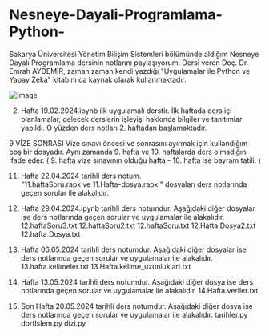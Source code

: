 # Nesneye-Dayali-Programlama-Python-
 Sakarya Üniversitesi Yönetim Bilişim Sistemleri bölümünde aldığım Nesneye Dayalı Programlama dersinin notlarını paylaşıyorum. Dersi veren Doç. Dr. Emrah AYDEMİR, zaman zaman kendi yazdığı "Uygulamalar ile Python ve Yapay Zeka" kitabını da kaynak olarak kullanmaktadır.

![image](https://github.com/M-Reyy/Nesneye-Dayali-Programlama-Python-/assets/55940636/d89b594e-b0ac-4755-b879-bf0f60d1255e)


2. Hafta 19.02.2024.ipynb ilk uygulamalı derstir. İlk haftada ders içi planlamalar, gelecek derslerin işleyişi hakkında bilgiler ve tanıtımlar yapıldı. O yüzden ders notları 2. haftadan başlamaktadır.

9 VİZE SONRASI
Vize sınavı öncesi ve sonrasını ayırmak için kullandığım boş bir dosyadır. Aynı zamanda 9. hafta ve 10. haftalarda ders olmadığını ifade eder. ( 9. hafta vize sınavının olduğu hafta - 10. hafta ise bayram tatili. )

11. Hafta 22.04.2024 tarihli ders notum.  
"11.haftaSoru.rapx ve 11.Hafta-dosya.rapx "  dosyaları ders notlarında geçen sorular ile alakalıdır. 

12. Hafta 29.04.2024.ipynb tarihli ders notumdur.  Aşağıdaki diğer dosyalar ise ders notlarında geçen sorular ve uygulamalar ile alakalıdır. 
12.haftaSoru3.txt
12.haftaSoru2.txt
12.haftaSoru.txt
12.Hafta.Dosya2.txt
12.hafta.Dosya.txt


13. Hafta 06.05.2024 tarihli ders notumdur. Aşağıdaki diğer dosyalar ise ders notlarında geçen sorular ve uygulamalar ile alakalıdır. 
13.hafta.kelimeler.txt
13.Hafta.kelime_uzunluklari.txt

14. Hafta 13.05.2024 tarihli ders notumdur. Aşağıdaki diğer dosya ise ders notlarında geçen sorular ve uygulamalar ile alakalıdır. 
14.Hafta.veriler.txt

15. Son Hafta 20.05.2024 tarihli ders notumdur. Aşağıdaki diğer dosya ise ders notlarında geçen sorular ve uygulamalar ile alakalıdır. 
tarihler.py
dortIslem.py
dizi.py


